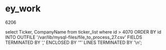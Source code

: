 # ey_work
6206

select Ticker, CompanyName from ticker_list where id > 4070 ORDER BY id
INTO OUTFILE '/var/lib/mysql-files/file_to_process_27.csv'
FIELDS TERMINATED BY ','
ENCLOSED BY '"'
LINES TERMINATED BY '\n';